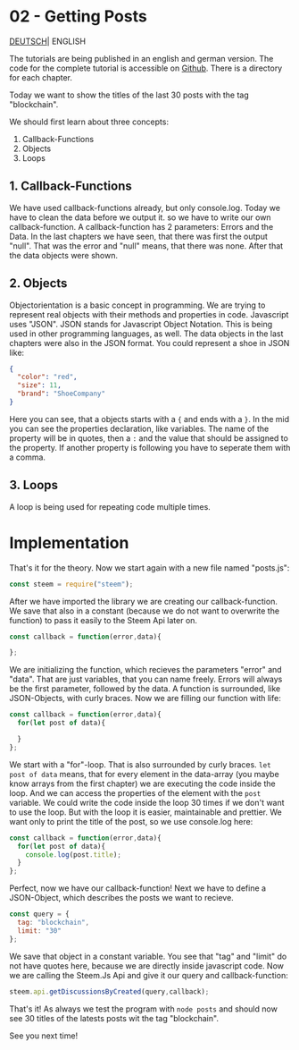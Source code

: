 # 02 - Getting Posts

[DEUTSCH](https://steemit.com/steemit/@lustigo/02-posts-or-steem-js-tutorial-deutsch)| ENGLISH

The tutorials are being published in an english and german version. The code for the complete tutorial is accessible on [Github](https://github.com/lustigo/steem-js-tutorial). There is a directory for each chapter.

Today we want to show the titles of the last 30 posts with the tag "blockchain".

We should first learn about three concepts:
1. Callback-Functions
2. Objects
3. Loops

## 1. Callback-Functions
We have used callback-functions already, but only console.log. Today we have to clean the data before we output it. so we have to write our own callback-function.
A callback-function has 2 parameters: Errors and the Data.
In the last chapters we have seen, that there was first the output "null". That was the error and "null" means, that there was none. After that the data objects were shown.

## 2. Objects
Objectorientation is a basic concept in programming. We are trying to represent real objects with their methods and properties in code.
Javascript uses "JSON". JSON stands for Javascript Object Notation. This is being used in other programming languages, as well.
The data objects in the last chapters were also in the JSON format.
You could represent a shoe in JSON like:
````JSON
{
  "color": "red",
  "size": 11,
  "brand": "ShoeCompany"
}
````
Here you can see, that a objects starts with a `{` and ends with a `}`. In the mid you can see the properties declaration, like variables. 
The name of the property will be in quotes, then a `:` and the value that should be assigned to the property. 
If another property is following you have to seperate them with a comma.

## 3. Loops
A loop is being used for repeating code multiple times.

# Implementation
That's it for the theory. Now we start again with a new file named "posts.js":
````javascript
const steem = require("steem");
````
After we have imported the library we are creating our callback-function. We save that also in a constant (because we do not want to overwrite the function) to pass it easily to the Steem Api later on.
````javascript
const callback = function(error,data){

};
````
We are initializing the function, which recieves the parameters "error" and "data". That are just variables, that you can name freely. Errors will always be the first parameter, followed by the data.
A function is surrounded, like JSON-Objects, with curly braces.
Now we are filling our function with life:
````javascript
const callback = function(error,data){
  for(let post of data){

  }
};
````
We start with a "for"-loop. That is also surrounded by curly braces. `let post of data` means, that for every element in the data-array (you maybe know arrays from the first chapter) we are executing the code inside the loop. And we can access the properties of the element with the `post` variable.
We could write the code inside the loop 30 times if we don't want to use the loop. But with the loop it is easier, maintainable and prettier.
We want only to print the title of the post, so we use console.log here:
````javascript
const callback = function(error,data){
  for(let post of data){
    console.log(post.title);
  }
};
````
Perfect, now we have our callback-function!
Next we have to define a JSON-Object, which describes the posts we want to recieve.
````javascript
const query = {
  tag: "blockchain",
  limit: "30"
};
````
We save that object in a constant variable. You see that "tag" and "limit" do not have quotes here, because we are directly inside javascript code.
Now we are calling the Steem.Js Api and give it our query and callback-function:
````javascript
steem.api.getDiscussionsByCreated(query,callback);
````
That's it!
As always we test the program with `node posts` and should now see 30 titles of the latests posts wit the tag "blockchain".

See you next time!